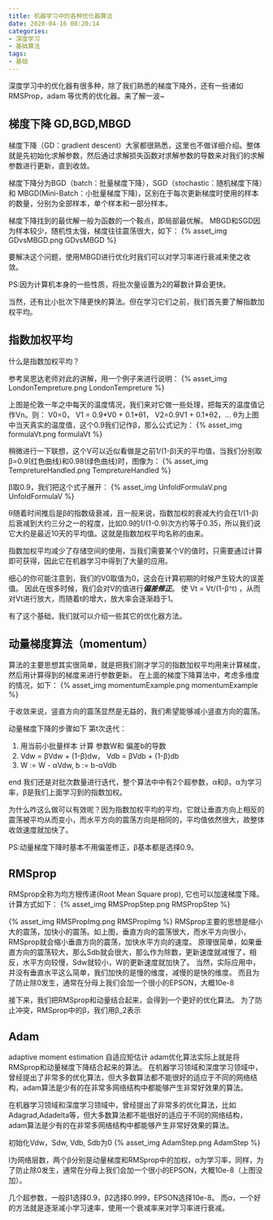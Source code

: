 ```yaml
---
title: 机器学习中的各种优化器算法
date: 2020-04-16 00:20:14
categories:
- 深度学习
- 基础算法
tags:
- 基础
---
```

深度学习中的优化器有很多种，除了我们熟悉的梯度下降外，还有一些诸如 RMSProp，adam 等优秀的优化器。来了解一波~

## 梯度下降 GD,BGD,MBGD
梯度下降（GD：gradient descent）大家都很熟悉，这里也不做详细介绍。整体就是先初始化求解参数，然后通过求解损失函数对求解参数的导数来对我们的求解参数进行更新，直到收敛。 

梯度下降分为BGD（batch：批量梯度下降），SGD（stochastic：随机梯度下降）和 MBGD(Mini-Batch：小批量梯度下降)，区别在于每次更新梯度时使用的样本的数量，分别为全部样本，单个样本和一部分样本。

梯度下降找到的最优解一般为函数的一个鞍点，即局部最优解。
MBGD和SGD因为样本较少，随机性太强，梯度往往震荡很大，如下：
{% asset_img GDvsMBGD.png GDvsMBGD %}

要解决这个问题，使用MBGD进行优化时我们可以对学习率进行衰减来使之收敛。

PS:因为计算机本身的一些性质，将批次量设置为2的幂数计算会更快。

当然，还有比小批次下降更快的算法。但在学习它们之前，我们首先要了解指数加权平均。

## 指数加权平均
什么是指数加权平均？

参考吴恩达老师对此的讲解，用一个例子来进行说明：
{% asset_img LondonTempreture.png LondonTempreture %}

上图是伦敦一年之中每天的温度情况，我们来对它做一些处理，把每天的温度值记作Vn。则：
V0=0， V1 = 0.9\*V0 + 0.1\*θ1， V2=0.9V1 + 0.1\*θ2，...
θ为上图中当天真实的温度值，这个0.9我们记作β，那么公式记为：
{% asset_img formulaVt.png formulaVt %}

稍微进行一下联想，这个V可以近似看做是之前1/(1-β)天的平均值，当我们分别取β=0.9(红色曲线)和0.98(绿色曲线)时，图像为：
{% asset_img TempretureHandled.png TempretureHandled %}

β取0.9，我们把这个式子展开：
{% asset_img UnfoldFormulaV.png UnfoldFormulaV %}

θ随着时间推后是β的指数级衰减，且一般来说，指数加权的衰减大约会在1/(1-β)后衰减到大约三分之一的程度，比如0.9的1/(1-0.9)次方约等于0.35，所以我们说它大约是最近10天的平均值。这就是指数加权平均名称的由来。

指数加权平均减少了存储空间的使用，当我们需要某个V的值时，只需要通过计算即可获得，因此它在机器学习中得到了大量的应用。

细心的你可能注意到，我们的V0取值为0，这会在计算初期的时候产生较大的误差值。
因此在很多时候，我们会对V的值进行***偏差修正***。
使 Vt = Vt/(1-β^t)  ，从而对Vt进行放大，而随着t的增大，放大率会逐渐趋于1。

有了这个基础，我们就可以介绍一些其它的优化器方法。

## 动量梯度算法（momentum）
算法的主要思想其实很简单，就是把我们刚才学习的指数加权平均用来计算梯度，然后用计算得到的梯度来进行参数更新。
在上面的梯度下降算法中，考虑多维度的情况，如下：
{% asset_img momentumExample.png momentumExample %}

于收敛来说，竖直方向的震荡显然是无益的，我们希望能够减小竖直方向的震荡。

动量梯度下降的步骤如下
第t次迭代：
1. 用当前小批量样本 计算 参数W和 偏差b的导数
2. Vdw = βVdw + (1-β)dw， Vdb = βVdb + (1-β)db
3. W := W - αVdw,   b := b-αVdb 

end
我们还是对批次数量进行迭代，整个算法中中有2个超参数，α和β，α为学习率，β是我们上面学习到的指数加权。

为什么咋这么做可以有效呢？因为指数加权平均的平均，它就让垂直方向上相反的震荡被平均从而变小，而水平方向的震荡方向是相同的，平均值依然很大，故整体收敛速度就加快了。

PS:动量梯度下降时基本不用偏差修正，β基本都是选择0.9。

## RMSprop
RMSprop全称为均方根传递(Root Mean Square prop), 它也可以加速梯度下降。
计算方式如下：
{% asset_img RMSPropStep.png RMSPropStep %}

{% asset_img RMSPropImg.png RMSPropImg %}
RMSprop主要的思想是缩小大的震荡，加快小的震荡。如上图，垂直方向的震荡很大，而水平方向很小，RMSprop就会缩小垂直方向的震荡，加快水平方向的速度。
原理很简单，如果垂直方向的震荡较大，那么Sdb就会很大，那么作为除数，更新速度就减慢了，相反，水平方向较慢，Sdw就较小，W的更新速度就加快了。
当然，实际应用中，并没有垂直水平这么简单，我们加快的是慢的维度，减慢的是快的维度。
而且为了防止除0发生，通常在分母上我们会加一个很小的EPSON，大概10e-8

接下来，我们把RMSprop和动量结合起来，会得到一个更好的优化算法。
为了防止冲突，RMSprop中的β，我们用β_2表示



## Adam
adaptive moment estimation 自适应矩估计
adam优化算法实际上就是将RMSprop和动量梯度下降结合起来的算法。
在机器学习领域和深度学习领域中，曾经提出了非常多的优化算法，但大多数算法都不能很好的适应于不同的网络结构，adam算法是少有的在非常多网络结构中都能够产生非常好效果的算法。

在机器学习领域和深度学习领域中，曾经提出了非常多的优化算法，比如Adagrad,Adadelta等，但大多数算法都不能很好的适应于不同的网络结构，adam算法是少有的在非常多网络结构中都能够产生非常好效果的算法。

初始化Vdw，Sdw,  Vdb, Sdb为0
{% asset_img AdamStep.png AdamStep %}

l为网络层数，两个β分别是动量梯度和RMSprop中的加权，α为学习率，同样，为了防止除0发生，通常在分母上我们会加一个很小的EPSON，大概10e-8（上图没加）。

几个超参数，一般β1选择0.9，β2选择0.999，EPSON选择10e-8。
而α，一个好的方法就是逐渐减小学习速率，使用一个衰减率来对学习率进行衰减。





























